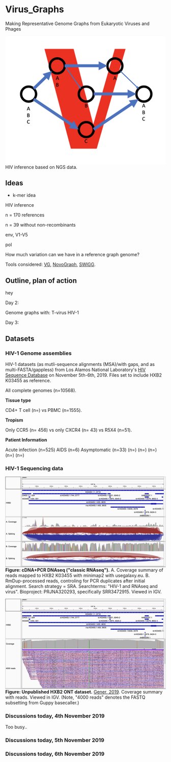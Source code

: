 # Virus_Graphs

Making Representative Genome Graphs from Eukaryotic Viruses and Phages


<img src="Virus_Graph_Logo.png"
     alt="Markdown Monster icon"
     style="float: left; margin-right: 10px;" />

HIV inference based on NGS data. 

## Ideas

* k-mer idea

HIV inference

n = 170 references

n = 39 without non-recombinants

env, V1-V5

pol

How much variation can we have in a reference graph genome?

Tools considered: [VG](https://github.com/vgteam/vg), [NovoGraph](https://github.com/NCBI-Hackathons/NovoGraph), [SWIGG](https://github.com/NCBI-Codeathons/SWIGG).

## Outline, plan of action

hey

Day 2: 

Genome graphs with:
T-virus
HIV-1
         
Day 3:

## Datasets ##

### HIV-1 Genome assemblies ###

HIV-1 datasets (as mutli-sequence alignments (MSA)/with gaps, and as multi-FASTA/gappless) from Los Alamos National Laboratory's [HIV Sequence Database](https://www.hiv.lanl.gov/content/sequence/HIV/mainpage.html) on November 5th-6th, 2019. Files set to include HXB2 K03455 as reference.

All complete genomes (n=10568).

**Tissue type**

CD4+ T cell (n=) vs PBMC (n=1555).

**Tropism**

Only CCR5 (n= 456) vs only CXCR4 (n= 43) vs R5X4 (n=51).

**Patient Information**

Acute infection (n=525)
AIDS (n=6)
Asymptomatic (n=33)
(n=)
(n=)
(n=)
(n=)
(n=)


### HIV-1 Sequencing data ###

<img src="igv_snapshot_HXB2-mapping_reads_from_SRR3472915_v2.png"
     alt="Markdown Monster icon"
     style="float: left; margin-right: 10px;" />
**Figure: cDNA+PCR DNAseq ("classic RNAseq").** A. Coverage summary of reads mapped to HXB2 K03455 with minimap2 with usegalaxy.eu. B. RmDup-processed reads, controling for PCR duplicates after initial alignment. Search strategy = SRA. Searchterms: "HIV-1 and RNAseq and virus". Bioproject: PRJNA320293, specifically SRR3472915. Viewed in IGV.


<img src="igv_snapshot_HXB2_4000_read_subset.png"
     alt="Markdown Monster icon"
     style="float: left; margin-right: 10px;" />
**Figure: Unpublished HXB2 ONT dataset.** [Gener, 2019](https://www.biorxiv.org/content/10.1101/611848v1). Coverage summary with reads. Viewed in IGV. (Note, "4000 reads" denotes the FASTQ subsetting from Guppy basecaller.)


### Discussions today, 4th November 2019

Too busy..

### Discussions today, 5th November 2019

### Discussions today, 6th November 2019



